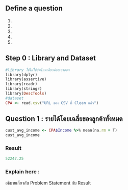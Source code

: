 ## Define a question

1.
1.
1.
1.
1.


## Step 0 : Library and Dataset

```ruby
#library ใช้ไม่ใช้อันไหนเดี๋ยวค่อยเอาออก
library(dplyr)
library(assertive)
library(readr)
library(stringr)
library(DescTools)
#dataset
CPA <- read.csv("URL ของ CSV ที่ Clean แล้ว")
```

## Question 1 : รายได้โดยเฉลี่ยของลูกค้าทั้งหมด

```ruby
cust_avg_income <- CPA$Income %>% mean(na.rm = T)
cust_avg_income
```

### Result

```ruby
52247.25
```
### Explain here :
อธิบายเกี่ยวกับ Problem Statement กับ Result
